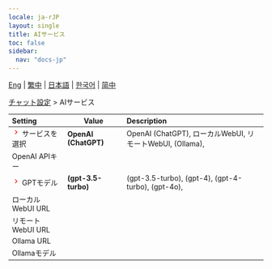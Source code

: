 ```yaml
---
locale: ja-rJP
layout: single
title: AIサービス
toc: false
sidebar:
  nav: "docs-jp"
---
```

[Eng](/dancexr/menu/2025.4/chat/ai_service) | [繁中](/tw/dancexr/menu/2025.4/chat/ai_service) | [日本語](/jp/dancexr/menu/2025.4/chat/ai_service) | [한국어](/kr/dancexr/menu/2025.4/chat/ai_service) | [简中](/zh/dancexr/menu/2025.4/chat/ai_service)

[チャット設定](../menu#チャット設定) > AIサービス



| Setting | Value | Description |
| :--- | --- | :--- |
| <img src="/images/icon/ic_chevron.png" alt="chevron icon"/> サービスを選択| **OpenAI (ChatGPT)** | OpenAI (ChatGPT), ローカルWebUI, リモートWebUI, (Ollama),  |
|  OpenAI APIキー|| 
| <img src="/images/icon/ic_chevron.png" alt="chevron icon"/> GPTモデル| **(gpt-3.5-turbo)** | (gpt-3.5-turbo), (gpt-4), (gpt-4-turbo), (gpt-4o),  |
|  ローカルWebUI URL|| 
|  リモートWebUI URL|| 
|  Ollama URL|| 
|  Ollamaモデル|| 
